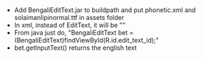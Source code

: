 <h3> </h3>

<p>
<ul>
<li> Add BengaliEditText.jar to buildpath and put phonetic.xml and solaimanlipinormal.ttf in assets folder </li>
<li>In xml, instead of EditText, it will be  "<androidbangladesh.BengaliEditText /\>" </li>
<li> From java just do, "BengaliEditText bet = (BengaliEditText)findViewById(R.id.edit_text_id);" </li>
<li> bet.getInputText() returns the english text </li>
</ul>
</p>
